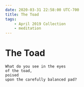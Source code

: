 ```yaml
---
date: 2020-03-31 22:58:00 UTC-700
title: The Toad
tags:
    - April 2019 Collection
    - meditation
---
```


# The Toad

```
What do you see in the eyes
of the toad,
poised
upon the carefully balanced pad?
```